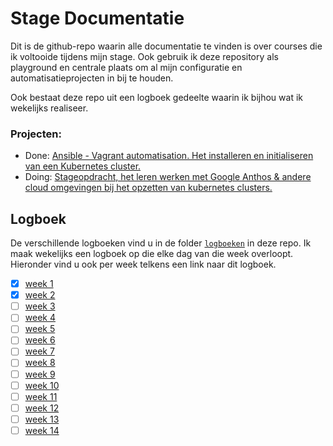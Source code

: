 # Stage Documentatie

Dit is de github-repo waarin alle documentatie te vinden is over courses die ik voltooide tijdens mijn stage. Ook gebruik ik deze repository als playground en centrale plaats om al mijn configuratie en automatisatieprojecten in bij te houden. 

Ook bestaat deze repo uit een logboek gedeelte waarin ik bijhou wat ik wekelijks realiseer.

### Projecten:

- Done: [Ansible - Vagrant automatisation. Het installeren en initialiseren van een Kubernetes cluster.](https://github.com/Vic-Rottiers/stage-documentatie/tree/main/k8s/ansible-skeleton%20-%20local-testenvironment)
- Doing: [Stageopdracht, het leren werken met Google Anthos & andere cloud omgevingen bij het opzetten van kubernetes clusters.](https://github.com/Vic-Rottiers/stage-documentatie/blob/main/Stageopdracht.md)

## Logboek

De verschillende logboeken vind u in de folder [`logboeken`](https://github.com/Vic-Rottiers/stage-documentatie/tree/main/logboeken) in deze repo. Ik maak wekelijks een logboek op die elke dag van die week overloopt. Hieronder vind u ook per week telkens een link naar dit logboek.

- [x] [week 1](https://github.com/Vic-Rottiers/stage-documentatie/blob/main/logboeken/week1.md)
- [x] [week 2](https://github.com/Vic-Rottiers/stage-documentatie/blob/main/logboeken/week2.md)
- [ ] [week 3](https://github.com/Vic-Rottiers/stage-documentatie/blob/main/logboeken/week3.md)
- [ ] [week 4](https://github.com/Vic-Rottiers/stage-documentatie/blob/main/logboeken/week4.md)
- [ ] [week 5](https://github.com/Vic-Rottiers/stage-documentatie/blob/main/logboeken/week5.md)
- [ ] [week 6](https://github.com/Vic-Rottiers/stage-documentatie/blob/main/logboeken/week6.md)
- [ ] [week 7](https://github.com/Vic-Rottiers/stage-documentatie/blob/main/logboeken/week7.md)
- [ ] [week 8](https://github.com/Vic-Rottiers/stage-documentatie/blob/main/logboeken/week8.md)
- [ ] [week 9](https://github.com/Vic-Rottiers/stage-documentatie/blob/main/logboeken/week9.md)
- [ ] [week 10](https://github.com/Vic-Rottiers/stage-documentatie/blob/main/logboeken/week10.md)
- [ ] [week 11](https://github.com/Vic-Rottiers/stage-documentatie/blob/main/logboeken/week11.md)
- [ ] [week 12](https://github.com/Vic-Rottiers/stage-documentatie/blob/main/logboeken/week12.md)
- [ ] [week 13](https://github.com/Vic-Rottiers/stage-documentatie/blob/main/logboeken/week13.md)
- [ ] [week 14](https://github.com/Vic-Rottiers/stage-documentatie/blob/main/logboeken/week14.md)
